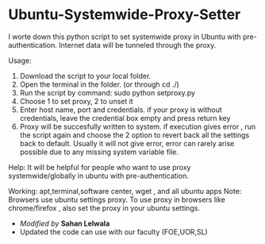 # Ubuntu-Systemwide-Proxy-Setter
I worte down this python script to set systemwide proxy in Ubuntu with pre-authentication. Internet data will be tunneled through the proxy.

Usage:
1. Download the script to your local folder.
2. Open the terminal in the folder. (or through cd ./)
3. Run the script by command:
         sudo python setproxy.py
4. Choose 1 to set proxy, 2 to unset it
5. Enter host name, port and credentials. if your proxy is without credentials, leave the credential box empty and press return key
6. Proxy will be succesfully written to system. if execution gives error , run the script again and choose the 2 option to revert back all the settings back to default. Usually it will not give error, error can rarely arise possible due to any  missing system variable file.

Help:
It will be helpful for people who want to use proxy systemwide/globally in ubuntu with pre-authentication.

Working: apt,terminal,software center, wget , and all ubuntu apps 
Note: Browsers use ubuntu settings proxy. To use proxy in browsers like chrome/firefox , also set the proxy in your ubuntu settings.

- *Modified by* **Sahan Lelwala**
- Updated the code can use with our faculty (FOE,UOR,SL)
